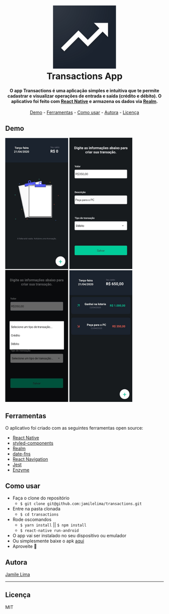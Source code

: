 
<h1 align="center">
  <br>
  <a href="http://www.amitmerchant.com/electron-markdownify"><img src="https://raw.githubusercontent.com/jamilelima/transactions/develop/src/assets/applogo.png" alt="TransactionsApp Logo" width="200"></a>
  <br>
  Transactions App
  <br>
</h1>

<h4 align="center">O app Transactions é uma aplicação simples e intuitiva que te permite cadastrar e visualizar operações de entrada e saída (crédito e débito). O aplicativo foi feito com <a href="https://reactnative.dev" target="_blank">React Native</a> e armazena os dados via <a href="https://realm.io/blog/introducing-realm-react-native/" target="_blank">Realm</a>.</h4>

<p align="center">
  <a href="#demo">Demo</a> -
  <a href="#ferramentas">Ferramentas</a> -
  <a href="#como-usar">Como usar</a> -
  <a href="#autora">Autora</a> -
  <a href="#licença">Licença</a>
</p>

## Demo

<div>
<img src="https://github.com/jamilelima/transactions/blob/develop/assets/images/empty_list.jpg?raw=true" alt="Empty list of transactions" width="200"/>
<img src="https://github.com/jamilelima/transactions/blob/develop/assets/images/form.jpg?raw=true" alt="Form Transactions" width="200"/>
<img src="https://github.com/jamilelima/transactions/blob/develop/assets/images/type_transaction.jpg?raw=true" alt="Form with type of transactions" width="200"/>
<img src="https://github.com/jamilelima/transactions/blob/develop/assets/images/list_of_transactions.jpg?raw=true" alt="List of transactions" width="200"/>
<div>

## Ferramentas

O aplicativo foi criado com as seguintes ferramentas open source:

* [React Native](https://reactnative.dev/)
* [styled-components](https://styled-components.com/)
* [Realm](https://realm.io/)
* [date-fns](https://date-fns.org/)
* [React Navigation](https://reactnavigation.org/)
* [Jest](https://jestjs.io/)
* [Enzyme](https://enzymejs.github.io/enzyme/)

## Como usar

* Faça o clone do repositório
  * `$ git clone git@github.com:jamilelima/transactions.git`
* Entre na pasta clonada
  * `$ cd transactions`
* Rode oscomandos
  * `$ yarn install` || `$ npm install`
  * `$ react-native run-android`
* O app vai ser instalado no seu dispositivo ou emulador
* Ou simplesmente baixe o apk [aqui](https://drive.google.com/file/d/1WJnJjtsdmvRvlbF13OJmFplEQS1AYbx9/view?usp=sharing)
* Aproveite :tada:

## Autora

[Jamile Lima](https://jamile.dev)

---

## Licença

MIT
